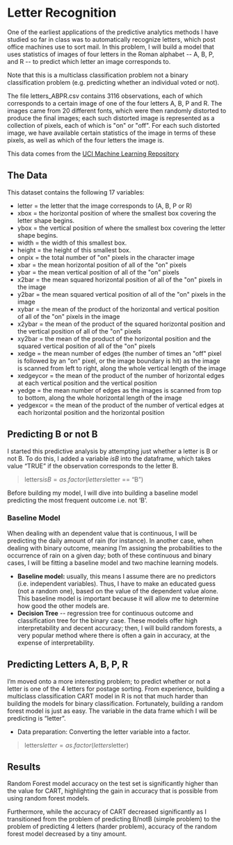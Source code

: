# Letter Recognition

One of the earliest applications of the predictive analytics methods I have studied so far in class was to automatically recognize letters, which post office machines use to sort mail. In this problem, I will build a model that uses statistics of images of four letters in the Roman alphabet -- A, B, P, and R -- to predict which letter an image corresponds to.

Note that this is a multiclass classification problem not a binary classification problem (e.g. predicting whether an individual voted or not). 

The file letters_ABPR.csv contains 3116 observations, each of which corresponds to a certain image of one of the four letters A, B, P and R. The images came from 20 different fonts, which were then randomly distorted to produce the final images; each such distorted image is represented as a collection of pixels, each of which is "on" or "off". For each such distorted image, we have available certain statistics of the image in terms of these pixels, as well as which of the four letters the image is. 

This data comes from the [UCI Machine Learning Repository]( https://archive.ics.uci.edu/ml/support/letter+recognition)

## The Data
This dataset contains the following 17 variables:
-	letter = the letter that the image corresponds to (A, B, P or R)
-	xbox = the horizontal position of where the smallest box covering the letter shape begins.
-	ybox = the vertical position of where the smallest box covering the letter shape begins.
-	width = the width of this smallest box.
-	height = the height of this smallest box.
-	onpix = the total number of "on" pixels in the character image
-	xbar = the mean horizontal position of all of the "on" pixels
-	ybar = the mean vertical position of all of the "on" pixels
-	x2bar = the mean squared horizontal position of all of the "on" pixels in the image
-	y2bar = the mean squared vertical position of all of the "on" pixels in the image
-	xybar = the mean of the product of the horizontal and vertical position of all of the "on" pixels in the image
-	x2ybar = the mean of the product of the squared horizontal position and the vertical position of all of the "on" pixels
-	xy2bar = the mean of the product of the horizontal position and the squared vertical position of all of the "on" pixels
-	xedge = the mean number of edges (the number of times an "off" pixel is followed by an "on" pixel, or the image boundary is hit) as the image is scanned from left to right, along the whole vertical length of the image
-	xedgeycor = the mean of the product of the number of horizontal edges at each vertical position and the vertical position
-	yedge = the mean number of edges as the images is scanned from top to bottom, along the whole horizontal length of the image
-	yedgexcor = the mean of the product of the number of vertical edges at each horizontal position and the horizontal position

## Predicting B or not B
I started this predictive analysis by attempting just whether a letter is B or not B. To do this, I added a variable _isB_ into the dataframe, which takes value “TRUE” if the observation corresponds to the letter B. 

> letters$isB = as.factor(letters$letter == “B”)

Before building my model, I will dive into building a baseline model predicting the most frequent outcome i.e. not ‘B’. 

### Baseline Model 
When dealing with an dependent value that is continuous, I will be predicting the daily amount of rain (for instance). In another case, when dealing with binary outcome, meaning I’m assigning the probabilities to the occurrence of rain on a given day; both of these continuous and binary cases, I will be fitting a baseline model and two machine learning models.
-	**Baseline model:** usually, this means I assume there are no predictors (i.e. independent variables). Thus, I have to make an educated guess (not a random one), based on the value of the dependent value alone. This baseline model is important because it will allow me to determine how good the other models are. 
-	**Decision Tree** -- regression tree for continuous outcome and classification tree for the binary case. These models offer high interpretability and decent accuracy; then, I will build random forests, a very popular method where there is often a gain in accuracy, at the expense of interpretability. 

## Predicting Letters A, B, P, R

I’m moved onto a more interesting problem; to predict whether or not a letter is one of the 4 letters for postage sorting. From experience, building a multiclass classification CART model in R is not that much harder than building the models for binary classification. Fortunately, building a random forest model is just as easy. 
The variable in the data frame which I will be predicting is “letter”.
-	Data preparation: Converting the letter variable into a factor.

> letters$letter = as.factor(letters$letter)

## Results
Random Forest model accuracy on the test set is significantly higher than the value for CART, highlighting the gain in accuracy that is possible from using random forest models. 

Furthermore, while the accuracy of CART decreased significantly as I transitioned from the problem of predicting B/notB (simple problem) to the problem of predicting 4 letters (harder problem), accuracy of the random forest model decreased by a tiny amount. 

